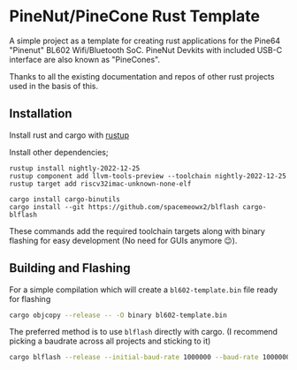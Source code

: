 # PineNut/PineCone Rust Template

A simple project as a template for creating rust applications for the Pine64 "Pinenut" BL602 Wifi/Bluetooth SoC.
PineNut Devkits with included USB-C interface are also known as "PineCones".

Thanks to all the existing documentation and repos of other rust projects used in the basis of this.

## Installation

Install rust and cargo with [rustup](https://rustup.rs/ )

Install other dependencies;
```
rustup install nightly-2022-12-25
rustup component add llvm-tools-preview --toolchain nightly-2022-12-25
rustup target add riscv32imac-unknown-none-elf

cargo install cargo-binutils
cargo install --git https://github.com/spacemeowx2/blflash cargo-blflash
```

These commands add the required toolchain targets along with binary flashing for easy development (No need for GUIs anymore 😉).

## Building and Flashing

For a simple compilation which will create a `bl602-template.bin` file ready for flashing
```bash
cargo objcopy --release -- -O binary bl602-template.bin
```

The preferred method is to use `blflash` directly with cargo. (I recommend picking a baudrate across all projects and sticking to it)
```bash
cargo blflash --release --initial-baud-rate 1000000 --baud-rate 1000000 --port COM3
```
